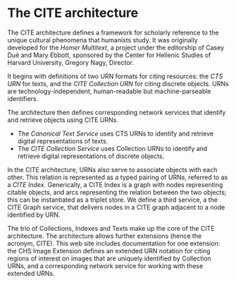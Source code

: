 # The CITE architecture 

The CITE architecture defines a framework for scholarly reference to the unique cultural phenomena that humanists study. It was originally developed for the _Homer Multitext_, a project under the editorship of Casey Dué and Mary Ebbott, sponsored by the Center for Hellenic Studies of Harvard University, Gregory Nagy, Director.

It begins with definitions of two URN formats for citing resources:  the _CTS URN_ for texts, and the _CITE Collection URN_ for citing discrete objects.  URNs are technology-independent, human-readable but machine-parseable identifiers.

The architecture then defines corresponding network services that identify and retrieve objects using CITE URNs.

- The _Canonical Text Service_ uses CTS URNs to identify and retrieve digital representations of texts.
- The _CITE Collection Service_ uses Collection URNs to identify and retrieve digital representations of discrete objects.

In the CITE architecture, URNs also serve to associate objects with each other.  This relation is represented as a typed pairing of URNs, referred to as a _CITE Index_.  Generically, a CITE Index is a graph with nodes representing citable objects, and arcs representing the relation between the two objects; this can be instantiated as a triplet store.  We define a third service, a the CITE Graph service, that delivers nodes in a CITE graph adjacent to a node identified by URN.

The trio of Collections, Indexes and Texts make up the core of the CITE architecture.  The architecture allows further extensions (hence the acronym, CITE).  This web site includes documentation for one extension: the CHS Image Extension defines an extended URN notation for citing regions of interest on images that are uniquely identified by Collection URNs, and a corresponding network service for working with these extended URNs.

